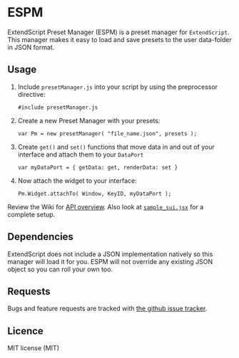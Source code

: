 ESPM  
====
ExtendScript Preset Manager (ESPM) is a preset manager for `ExtendScript`. This manager makes it easy to load and save presets to the user data-folder in JSON format.


Usage
-----

1. Include `presetManager.js` into your script by using the preprocessor directive:
    
    `#include presetManager.js`

2. Create a new Preset Manager with your presets:

    `var Pm = new presetManager( "file_name.json", presets );`

3. Create `get()` and `set()` functions that move data in and out of your interface and attach them to your `DataPort`

    `var myDataPort = { getData: get, renderData: set }`

4. Now attach the widget to your interface:

    `Pm.Widget.attachTo( Window, KeyID, myDataPort );`

Review the Wiki for [API overview](https://github.com/GitBruno/ESPM/wiki/API). Also look at [`sample_sui.jsx`](https://github.com/GitBruno/ESPM/blob/master/sample_sui.jsx) for a complete setup.


Dependencies
------------
ExtendScript does not include a JSON implementation natively so this manager will load it for you. 
ESPM will not override any existing JSON object so you can roll your own too.


Requests
--------

Bugs and feature requests are tracked with [the github issue tracker](https://github.com/GitBruno/ESPM/issues).  


Licence
---------
MIT license (MIT)

